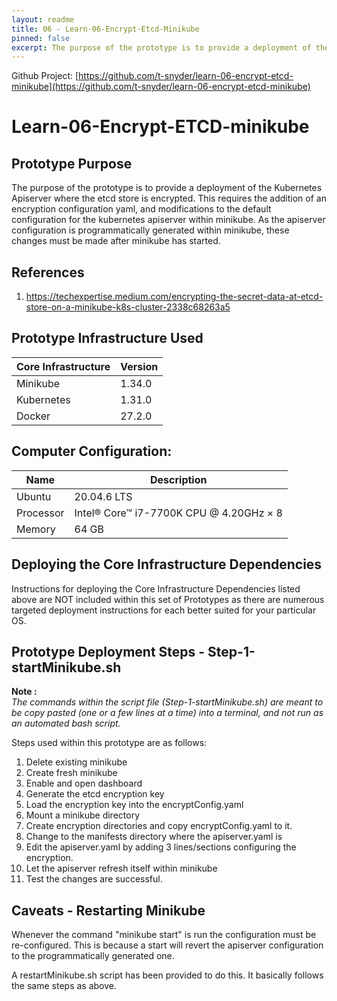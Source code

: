 ```yaml
---
layout: readme
title: 06 - Learn-06-Encrypt-Etcd-Minikube
pinned: false
excerpt: The purpose of the prototype is to provide a deployment of the Kubernetes Apiserver where the etcd store is encrypted.
---
```

Github Project: [https://github.com/t-snyder/learn-06-encrypt-etcd-minikube](https://github.com/t-snyder/learn-06-encrypt-etcd-minikube)

# Learn-06-Encrypt-ETCD-minikube

## Prototype Purpose
The purpose of the prototype is to provide a deployment of the Kubernetes Apiserver where the etcd store is
encrypted. This requires the addition of an encryption configuration yaml, and modifications to the default
configuration for the kubernetes apiserver within minikube. As the apiserver configuration is programmatically
generated within minikube, these changes must be made after minikube has started.


## References
  1. https://techexpertise.medium.com/encrypting-the-secret-data-at-etcd-store-on-a-minikube-k8s-cluster-2338c68263a5

## Prototype Infrastructure Used
| Core Infrastructure | Version         |
| --------------- | --------------- |
| Minikube        | 1.34.0          |
| Kubernetes      | 1.31.0          |
| Docker          | 27.2.0          |

## Computer Configuration:
| Name            | Description                             |
| --------------- | --------------------------------------- |
| Ubuntu          | 20.04.6 LTS                             |
| Processor       | Intel® Core™ i7-7700K CPU @ 4.20GHz × 8 |
| Memory          | 64 GB                                   |


## Deploying the Core Infrastructure Dependencies
Instructions for deploying the Core Infrastructure Dependencies listed above are NOT included within this set
of Prototypes as there are numerous targeted deployment instructions for each better suited for your
particular OS.

## Prototype Deployment Steps - Step-1-startMinikube.sh
**Note :**<br>
*The commands within the script file (Step-1-startMinikube.sh) are meant to be copy pasted (one or a few lines at a time) into a terminal, and not run as an automated bash script.*

Steps used within this prototype are as follows:
  1. Delete existing minikube
  2. Create fresh minikube
  3. Enable and open dashboard
  4. Generate the etcd encryption key
  5. Load the encryption key into the encryptConfig.yaml
  6. Mount a minikube directory
  7. Create encryption directories and copy encryptConfig.yaml to it.
  8. Change to the manifests directory where the apiserver.yaml is
  9. Edit the apiserver.yaml by adding 3 lines/sections configuring the encryption.
  10. Let the apiserver refresh itself within minikube
  11. Test the changes are successful.
  
## Caveats - Restarting Minikube
Whenever the command "minikube start" is run the configuration must be re-configured. This is because a start
will revert the apiserver configuration to the programmatically generated one.

A restartMinikube.sh script has been provided to do this. It basically follows the same steps as above.
  
